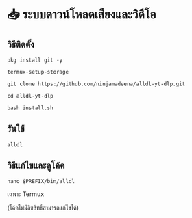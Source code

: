 # 📥 ระบบดาวน์โหลดเสียงและวิดีโอ

## วิธีติดตั้ง
```
pkg install git -y
```
```
termux-setup-storage
```
```
git clone https://github.com/ninjamadeena/alldl-yt-dlp.git
```
```
cd alldl-yt-dlp
```
```
bash install.sh
```
## รันใช้
```
alldl
```
## วิธีแก้ไขและดูโค้ค
```
nano $PREFIX/bin/alldl 
```
เฉพาะ Termux

(โค้คไม่มีลิขสิทธิ์สามารถแก้ไขได้)
